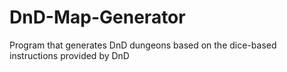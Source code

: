 # DnD-Map-Generator
Program that generates DnD dungeons based on the dice-based instructions provided by DnD
